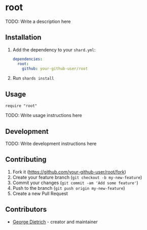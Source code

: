 # root

TODO: Write a description here

## Installation

1. Add the dependency to your `shard.yml`:

   ```yaml
   dependencies:
     root:
       github: your-github-user/root
   ```

2. Run `shards install`

## Usage

```crystal
require "root"
```

TODO: Write usage instructions here

## Development

TODO: Write development instructions here

## Contributing

1. Fork it (<https://github.com/your-github-user/root/fork>)
2. Create your feature branch (`git checkout -b my-new-feature`)
3. Commit your changes (`git commit -am 'Add some feature'`)
4. Push to the branch (`git push origin my-new-feature`)
5. Create a new Pull Request

## Contributors

- [George Dietrich](https://github.com/your-github-user) - creator and maintainer
